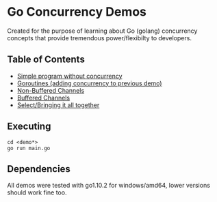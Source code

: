 # Go Concurrency Demos

Created for the purpose of learning about Go (golang) concurrency concepts that provide tremendous power/flexibilty to developers.

## Table of Contents

* [Simple program without concurrency](/tree/master/demo1)
* [Goroutines (adding concurrency to previous demo)](/tree/master/demo2)
* [Non-Buffered Channels](/tree/master/demo3)
* [Buffered Channels](/tree/master/demo4)
* [Select/Bringing it all together](/tree/master/demo5)

## Executing
```
cd <demo*>
go run main.go
```

## Dependencies
All demos were tested with go1.10.2 for windows/amd64, lower versions should work fine too.
